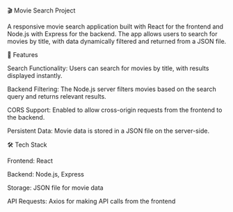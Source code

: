 🎬 Movie Search Project



A responsive movie search application built with React for the frontend and Node.js with Express for the backend. The app allows users to search for movies by title, with data dynamically filtered and returned from a JSON file.






🚀 Features



Search Functionality: Users can search for movies by title, with results displayed instantly.



Backend Filtering: The Node.js server filters movies based on the search query and returns relevant results.



CORS Support: Enabled to allow cross-origin requests from the frontend to the backend.



Persistent Data: Movie data is stored in a JSON file on the server-side.





🛠️ Tech Stack



Frontend: React



Backend: Node.js, Express



Storage: JSON file for movie data



API Requests: Axios for making API calls from the frontend






